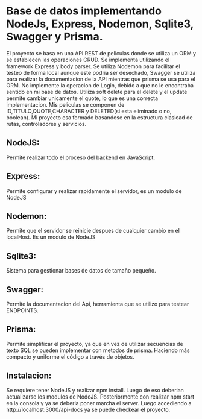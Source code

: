 # Base de datos implementando NodeJs, Express, Nodemon, Sqlite3, Swagger y Prisma.
El proyecto se basa en una API REST  de peliculas donde se utiliza un ORM y se establecen
las operaciones CRUD. Se implementa utilizando el framework Express y body parser.
Se utiliza Nodemon para facilitar el testeo de forma local aunque este podria ser desechado, 
Swagger se utiliza para realizar la documentacion de la API mientras que prisma se usa para el ORM.
No implemente la operacion de Login, debido a que no le encontraba sentido en mi base de datos.
Utiliza soft delete para el delete y el update permite cambiar unicamente el quote, lo que es una correcta implementacion.
Mis peliculas se componen de ID,TITULO,QUOTE,CHARACTER y DELETED(si esta eliminado o no, boolean).
Mi proyecto esa formado basandose en la estructura clasicad de rutas, controladores y servicios.
## NodeJS: 
Permite realizar todo el proceso del backend en JavaScript. 
## Express:
Permite configurar y realizar rapidamente el servidor, es un modulo de NodeJS
## Nodemon:
Permite que el servidor se reinicie despues de cualquier cambio en el localHost. Es un modulo de NodeJS
## Sqlite3:
Sistema para gestionar bases de datos de tamaño pequeño.
## Swagger:
Permite la documentacion del Api, herramienta que se utilizo para testear ENDPOINTS.
## Prisma:
Permite simplificar el proyecto, ya que en vez de utilizar secuencias de texto SQL se pueden implementar 
con metodos de prisma. Haciendo más compacto y uniforme el código a través de objetos.
## Instalacion:
Se requiere tener NodeJS y realizar npm install. Luego de eso deberian actualizarse los modulos de NodeJS.
Posteriormente con realizar npm start en la consola y ya se deberia poner  marcha el server.
Luego accediendo a http://localhost:3000/api-docs ya se puede checkear el proyecto.
